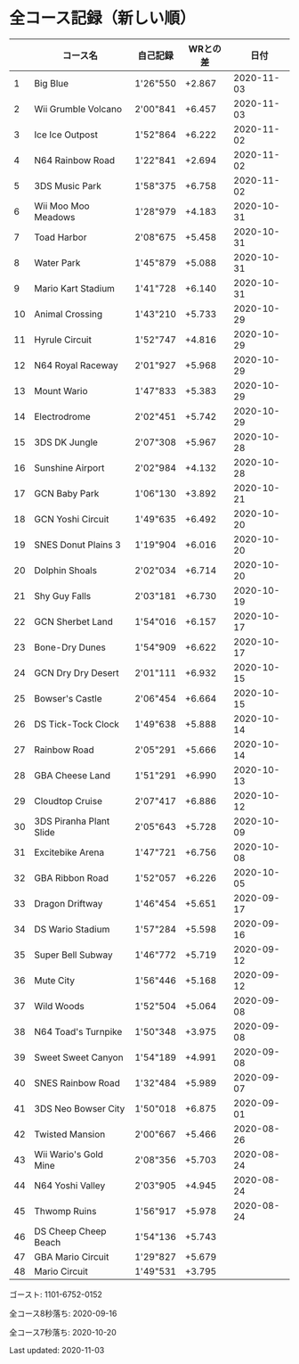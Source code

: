 # 全コース記録（新しい順）

||コース名|自己記録|WRとの差|日付
|--|--|--|--|--|
|1|Big Blue|1'26"550|+2.867|2020-11-03|
|2|Wii Grumble Volcano|2'00"841|+6.457|2020-11-03|
|3|Ice Ice Outpost|1'52"864|+6.222|2020-11-02|
|4|N64 Rainbow Road|1'22"841|+2.694|2020-11-02|
|5|3DS Music Park|1'58"375|+6.758|2020-11-02|
|6|Wii Moo Moo Meadows|1'28"979|+4.183|2020-10-31|
|7|Toad Harbor|2'08"675|+5.458|2020-10-31|
|8|Water Park|1'45"879|+5.088|2020-10-31|
|9|Mario Kart Stadium|1'41"728|+6.140|2020-10-31|
|10|Animal Crossing|1'43"210|+5.733|2020-10-29|
|11|Hyrule Circuit|1'52"747|+4.816|2020-10-29|
|12|N64 Royal Raceway|2'01"927|+5.968|2020-10-29|
|13|Mount Wario|1'47"833|+5.383|2020-10-29|
|14|Electrodrome|2'02"451|+5.742|2020-10-29|
|15|3DS DK Jungle|2'07"308|+5.967|2020-10-28|
|16|Sunshine Airport|2'02"984|+4.132|2020-10-28|
|17|GCN Baby Park|1'06"130|+3.892|2020-10-21|
|18|GCN Yoshi Circuit|1'49"635|+6.492|2020-10-20|
|19|SNES Donut Plains 3|1'19"904|+6.016|2020-10-20|
|20|Dolphin Shoals|2'02"034|+6.714|2020-10-20|
|21|Shy Guy Falls|2'03"181|+6.730|2020-10-19|
|22|GCN Sherbet Land|1'54"016|+6.157|2020-10-17|
|23|Bone-Dry Dunes|1'54"909|+6.622|2020-10-17|
|24|GCN Dry Dry Desert|2'01"111|+6.932|2020-10-15|
|25|Bowser's Castle|2'06"454|+6.664|2020-10-15|
|26|DS Tick-Tock Clock|1'49"638|+5.888|2020-10-14|
|27|Rainbow Road|2'05"291|+5.666|2020-10-14|
|28|GBA Cheese Land|1'51"291|+6.990|2020-10-13|
|29|Cloudtop Cruise|2'07"417|+6.886|2020-10-12|
|30|3DS Piranha Plant Slide|2'05"643|+5.728|2020-10-09|
|31|Excitebike Arena|1'47"721|+6.756|2020-10-08|
|32|GBA Ribbon Road|1'52"057|+6.226|2020-10-05|
|33|Dragon Driftway|1'46"454|+5.651|2020-09-17|
|34|DS Wario Stadium|1'57"284|+5.598|2020-09-16|
|35|Super Bell Subway|1'46"772|+5.719|2020-09-12|
|36|Mute City|1'56"446|+5.168|2020-09-12|
|37|Wild Woods|1'52"504|+5.064|2020-09-08|
|38|N64 Toad's Turnpike|1'50"348|+3.975|2020-09-08|
|39|Sweet Sweet Canyon|1'54"189|+4.991|2020-09-08|
|40|SNES Rainbow Road|1'32"484|+5.989|2020-09-07|
|41|3DS Neo Bowser City|1'50"018|+6.875|2020-09-01|
|42|Twisted Mansion|2'00"667|+5.466|2020-08-26|
|43|Wii Wario's Gold Mine|2'08"356|+5.703|2020-08-24|
|44|N64 Yoshi Valley|2'03"905|+4.945|2020-08-24|
|45|Thwomp Ruins|1'56"917|+5.978|2020-08-24|
|46|DS Cheep Cheep Beach|1'54"136|+5.743||
|47|GBA Mario Circuit|1'29"827|+5.679||
|48|Mario Circuit|1'49"531|+3.795||

ゴースト: 1101-6752-0152

全コース8秒落ち: 2020-09-16

全コース7秒落ち: 2020-10-20

Last updated: 2020-11-03
